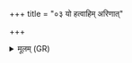 +++
title = "०३ यो हत्वाहिम् अरिणात्"

+++
<details><summary>मूलम् (GR)</summary>

यो हत्वाहिम् अरिणात् सप्त सिन्धून्  
यो गा उदाजद् अपधा वलस्य ।  
यो अश्मनोर् अन्तर् अग्निं जजान  
संवृक् समत्सु स (जनास इन्द्रः) ॥
</details>